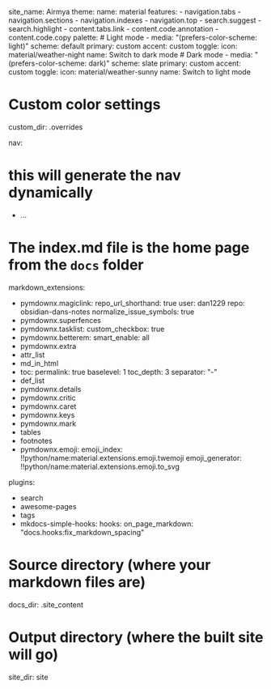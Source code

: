 site_name: Airmya
theme:
  name: material
  features:
    - navigation.tabs
    - navigation.sections
    - navigation.indexes
    - navigation.top
    - search.suggest
    - search.highlight
    - content.tabs.link
    - content.code.annotation
    - content.code.copy
  palette:
    # Light mode
    - media: "(prefers-color-scheme: light)"
      scheme: default
      primary: custom
      accent: custom
      toggle:
        icon: material/weather-night
        name: Switch to dark mode
    # Dark mode
    - media: "(prefers-color-scheme: dark)"
      scheme: slate
      primary: custom
      accent: custom
      toggle:
        icon: material/weather-sunny
        name: Switch to light mode
  # Custom color settings
  custom_dir: .overrides

nav:
 # this will generate the nav dynamically
  - ...
# The index.md file is the home page from the `docs` folder

markdown_extensions:
  - pymdownx.magiclink:
      repo_url_shorthand: true
      user: dan1229
      repo: obsidian-dans-notes
      normalize_issue_symbols: true
  - pymdownx.superfences
  - pymdownx.tasklist:
      custom_checkbox: true
  - pymdownx.betterem:
      smart_enable: all
  - pymdownx.extra
  - attr_list
  - md_in_html
  - toc:
      permalink: true
      baselevel: 1
      toc_depth: 3
      separator: "-"
  - def_list
  - pymdownx.details
  - pymdownx.critic
  - pymdownx.caret
  - pymdownx.keys
  - pymdownx.mark
  - tables
  - footnotes
  - pymdownx.emoji:
      emoji_index: !!python/name:material.extensions.emoji.twemoji
      emoji_generator: !!python/name:material.extensions.emoji.to_svg

plugins:
  - search
  - awesome-pages
  - tags
  - mkdocs-simple-hooks:
      hooks:
        on_page_markdown: "docs.hooks:fix_markdown_spacing"

# Source directory (where your markdown files are)
docs_dir: .site_content

# Output directory (where the built site will go)
site_dir: site